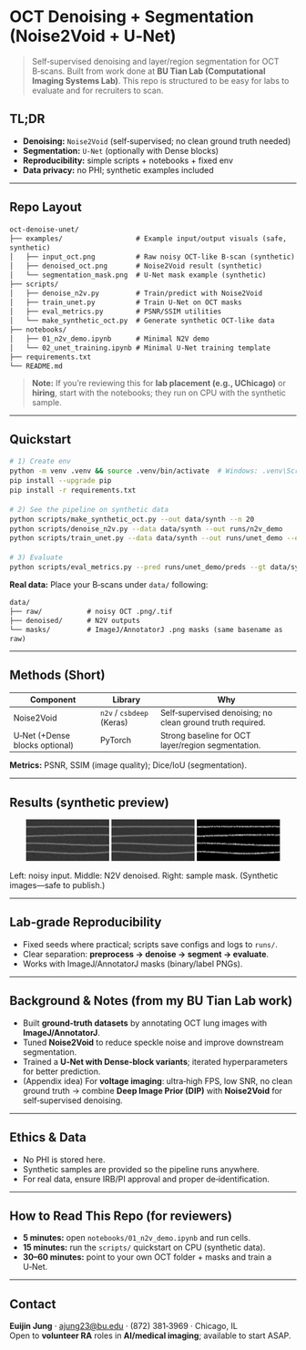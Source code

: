 # OCT Denoising + Segmentation (Noise2Void + U‑Net)

> Self‑supervised denoising and layer/region segmentation for OCT B‑scans. Built from work done at **BU Tian Lab (Computational Imaging Systems Lab)**. This repo is structured to be easy for labs to evaluate and for recruiters to scan.

## TL;DR
- **Denoising:** `Noise2Void` (self‑supervised; no clean ground truth needed)
- **Segmentation:** `U‑Net` (optionally with Dense blocks)
- **Reproducibility:** simple scripts + notebooks + fixed env
- **Data privacy:** no PHI; synthetic examples included

---

## Repo Layout
```
oct-denoise-unet/
├── examples/                  # Example input/output visuals (safe, synthetic)
│   ├── input_oct.png          # Raw noisy OCT-like B-scan (synthetic)
│   ├── denoised_oct.png       # Noise2Void result (synthetic)
│   └── segmentation_mask.png  # U‑Net mask example (synthetic)
├── scripts/
│   ├── denoise_n2v.py         # Train/predict with Noise2Void
│   ├── train_unet.py          # Train U‑Net on OCT masks
│   ├── eval_metrics.py        # PSNR/SSIM utilities
│   └── make_synthetic_oct.py  # Generate synthetic OCT-like data
├── notebooks/
│   ├── 01_n2v_demo.ipynb      # Minimal N2V demo
│   └── 02_unet_training.ipynb # Minimal U‑Net training template
├── requirements.txt
└── README.md
```

> **Note:** If you’re reviewing this for **lab placement (e.g., UChicago)** or **hiring**, start with the notebooks; they run on CPU with the synthetic sample.

---

## Quickstart

```bash
# 1) Create env
python -m venv .venv && source .venv/bin/activate  # Windows: .venv\Scripts\activate
pip install --upgrade pip
pip install -r requirements.txt

# 2) See the pipeline on synthetic data
python scripts/make_synthetic_oct.py --out data/synth --n 20
python scripts/denoise_n2v.py --data data/synth --out runs/n2v_demo
python scripts/train_unet.py --data data/synth --out runs/unet_demo --epochs 3

# 3) Evaluate
python scripts/eval_metrics.py --pred runs/unet_demo/preds --gt data/synth/masks
```

**Real data:** Place your B‑scans under `data/` following:
```
data/
├── raw/           # noisy OCT .png/.tif
├── denoised/      # N2V outputs
└── masks/         # ImageJ/AnnotatorJ .png masks (same basename as raw)
```

---

## Methods (Short)

| Component | Library | Why |
|---|---|---|
| Noise2Void | `n2v` / `csbdeep` (Keras) | Self‑supervised denoising; no clean ground truth required. |
| U‑Net (+Dense blocks optional) | PyTorch | Strong baseline for OCT layer/region segmentation. |

**Metrics:** PSNR, SSIM (image quality); Dice/IoU (segmentation).

---

## Results (synthetic preview)

<p align="center">
  <img src="examples/input_oct.png" width="29%">
  <img src="examples/denoised_oct.png" width="29%">
  <img src="examples/segmentation_mask.png" width="29%">
</p>

Left: noisy input. Middle: N2V denoised. Right: sample mask. (Synthetic images—safe to publish.)

---

## Lab‑grade Reproducibility
- Fixed seeds where practical; scripts save configs and logs to `runs/`.
- Clear separation: **preprocess → denoise → segment → evaluate**.
- Works with ImageJ/AnnotatorJ masks (binary/label PNGs).

---

## Background & Notes (from my BU Tian Lab work)
- Built **ground‑truth datasets** by annotating OCT lung images with **ImageJ/AnnotatorJ**.
- Tuned **Noise2Void** to reduce speckle noise and improve downstream segmentation.
- Trained a **U‑Net with Dense‑block variants**; iterated hyperparameters for better prediction.
- (Appendix idea) For **voltage imaging**: ultra‑high FPS, low SNR, no clean ground truth → combine **Deep Image Prior (DIP)** with **Noise2Void** for self‑supervised denoising.

---

## Ethics & Data
- No PHI is stored here.
- Synthetic samples are provided so the pipeline runs anywhere.
- For real data, ensure IRB/PI approval and proper de‑identification.

---

## How to Read This Repo (for reviewers)
- **5 minutes:** open `notebooks/01_n2v_demo.ipynb` and run cells.
- **15 minutes:** run the `scripts/` quickstart on CPU (synthetic data).
- **30–60 minutes:** point to your own OCT folder + masks and train a U‑Net.

---

## Contact
**Euijin Jung** · ajung23@bu.edu · (872) 381‑3969 · Chicago, IL  
Open to **volunteer RA** roles in **AI/medical imaging**; available to start ASAP.
